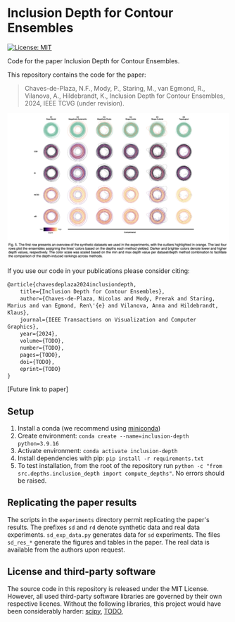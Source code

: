 # Inclusion Depth for Contour Ensembles

[![License: MIT](https://img.shields.io/badge/License-MIT-yellow.svg)](https://opensource.org/licenses/MIT)

Code for the paper Inclusion Depth for Contour Ensembles.

This repository contains the code for the paper:
> Chaves-de-Plaza, N.F., Mody, P., Staring, M., van Egmond, R., Vilanova, A., Hildebrandt, K., Inclusion Depth for Contour Ensembles, 2024, IEEE TCVG (under revision).

![fig 5 of the paper](fig-header.png)

If you use our code in your publications please consider citing:
```
@article{chavesdeplaza2024inclusiondepth,
    title={Inclusion Depth for Contour Ensembles},
    author={Chaves-de-Plaza, Nicolas and Mody, Prerak and Staring, Marius and van Egmond, Ren\'{e} and Vilanova, Anna and Hildebrandt, Klaus},
    journal={IEEE Transactions on Visualization and Computer Graphics},
    year={2024},
    volume={TODO},
    number={TODO},
    pages={TODO},    
    doi={TODO},
    eprint={TODO}
}
```

[Future link to paper]

## Setup

1. Install a conda (we recommend using [miniconda](https://docs.conda.io/projects/miniconda/en/latest/))
2. Create environment: `conda create --name=inclusion-depth python=3.9.16`
3. Activate environment: `conda activate inclusion-depth`
4. Install dependencies with pip: `pip install -r requirements.txt`
5. To test installation, from the root of the repository run `python -c "from src.depths.inclusion_depth import compute_depths"`. No errors should be raised.

## Replicating the paper results

The scripts in the `experiments` directory permit replicating the paper's results.
The prefixes `sd` and `rd` denote synthetic data and real data experiments. `sd_exp_data.py` generates data for `sd` experiments. The files `sd_res_*` generate the figures and tables in the paper.
The real data is available from the authors upon request. 

## License and third-party software
The source code in this repository is released under the MIT License. However, all used third-party software libraries are governed by their own respective licenes. Without the following libraries, this project would have been considerably harder: 
[scipy](https://scipy.org),
[TODO](https://numpy.org),